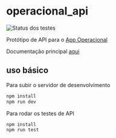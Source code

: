 # operacional_api

![Status dos testes](https://github.com/casamagalhaes/operacional_api/workflows/Rodar%20os%20testes/badge.svg)

Protótipo de API para o [App Operacional](https://github.com/casamagalhaes/operacional_app)

Documentação principal
[aqui](https://docs.google.com/document/d/17R4A-DA56kVHHrNPb76PM0yAPd7EVvbecSOlMG7fvK4/edit)

## uso básico

Para subir o servidor de desenvolvimento

```bash
npm install
npm run dev
```

Para rodar os testes de API

```bash
npm install
npm run test
```
